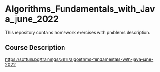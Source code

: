 # Algorithms_Fundamentals_with_Java_june_2022
This repository contains homework exercises with problems description.
## Course Description
https://softuni.bg/trainings/3811/algorithms-fundamentals-with-java-june-2022
